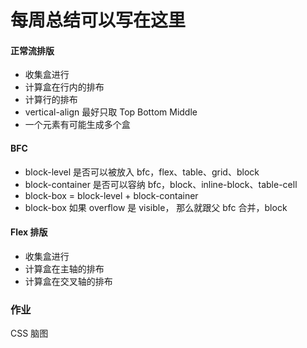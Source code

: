 # 每周总结可以写在这里

#### 正常流排版

- 收集盒进行
- 计算盒在行内的排布
- 计算行的排布
- vertical-align 最好只取 Top Bottom Middle
- 一个元素有可能生成多个盒

#### BFC

- block-level 是否可以被放入 bfc，flex、table、grid、block
- block-container 是否可以容纳 bfc，block、inline-block、table-cell
- block-box = block-level + block-container
- block-box 如果 overflow 是 visible， 那么就跟父 bfc 合并，block

#### Flex 排版

- 收集盒进行
- 计算盒在主轴的排布
- 计算盒在交叉轴的排布

### 作业

CSS 脑图
